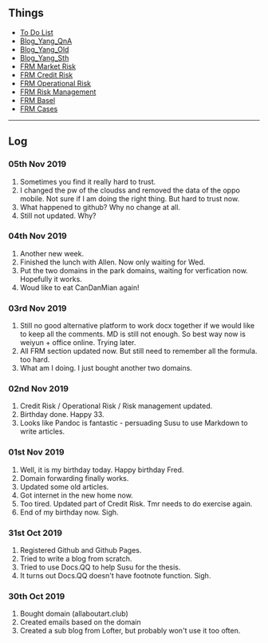 ## Things

- [To Do List](/todo.html)
- [Blog_Yang_QnA](/blog_yang_qna.html)
- [Blog_Yang_Old](/blog_yang_old.html)
- [Blog_Yang_Sth](/blog_yang_something.html)
- [FRM Market Risk](/frm1.html)
- [FRM Credit Risk](/frm2.html)
- [FRM Operational Risk](/frm3.html)
- [FRM Risk Management](/frm4.html)
- [FRM Basel](/frm5.html)
- [FRM Cases](/frm6.html)

---

## Log

### 05th Nov 2019

1. Sometimes you find it really hard to trust.
2. I changed the pw of the cloudss and removed the data of the oppo mobile. Not sure if I am doing the right thing. But hard to trust now.
3. What happened to github? Why no change at all.
4. Still not updated. Why?

### 04th Nov 2019

1. Another new week.
2. Finished the lunch with Allen. Now only waiting for Wed.
3. Put the two domains in the park domains, waiting for verfication now. Hopefully it works.
4. Woud like to eat CanDanMian again!

### 03rd Nov 2019

1. Still no good alternative platform to work docx together if we would like to keep all the comments. MD is still not enough. So best way now is weiyun + office online. Trying later.
2. All FRM section updated now. But still need to remember all the formula. too hard.
3. What am I doing. I just bought another two domains.

### 02nd Nov 2019

1. Credit Risk / Operational Risk / Risk management updated.
2. Birthday done. Happy 33.
3. Looks like Pandoc is fantastic - persuading Susu to use Markdown to write articles.

### 01st Nov 2019

1. Well, it is my birthday today. Happy birthday Fred.
2. Domain forwarding finally works.
3. Updated some old articles.
4. Got internet in the new home now. 
5. Too tired. Updated part of Credit Risk. Tmr needs to do exercise again.
6. End of my birthday now. Sigh.

### 31st Oct 2019

1. Registered Github and Github Pages.
2. Tried to write a blog from scratch.
3. Tried to use Docs.QQ to help Susu for the thesis.
4. It turns out Docs.QQ doesn't have footnote function. Sigh.

### 30th Oct 2019

1. Bought domain (allaboutart.club)
2. Created emails based on the domain
3. Created a sub blog from Lofter, but probably won't use it too often.

